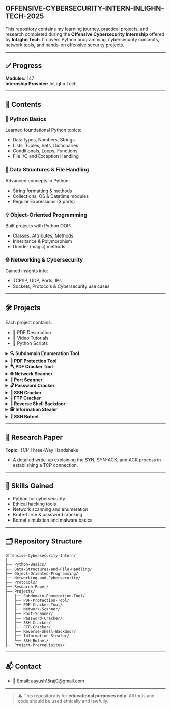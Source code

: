## OFFENSIVE-CYBERSECURITY-INTERN-INLIGHN-TECH-2025

This repository contains my learning journey, practical projects, and research completed during the **Offensive Cybersecurity Internship** offered by **InLighn Tech**. It covers Python programming, cybersecurity concepts, network tools, and hands-on offensive security projects.

---

## ✅ Progress
**Modules:** 147   
**Internship Provider:** InLighn Tech

---

## 📘 Contents

### 🐍 Python Basics
Learned foundational Python topics:
- Data types, Numbers, Strings
- Lists, Tuples, Sets, Dictionaries
- Conditionals, Loops, Functions
- File I/O and Exception Handling

### 📂 Data Structures & File Handling
Advanced concepts in Python:
- String formatting & methods
- Collections, OS & Datetime modules
- Regular Expressions (3 parts)

### 💡 Object-Oriented Programming
Built projects with Python OOP:
- Classes, Attributes, Methods
- Inheritance & Polymorphism
- Dunder (magic) methods

### 🌐 Networking & Cybersecurity
Gained insights into:
- TCP/IP, UDP, Ports, IPs
- Sockets, Protocols & Cybersecurity use cases

---

## 🛠️ Projects

Each project contains:
- 📄 PDF Description
- 🎥 Video Tutorials
- 🧾 Python Scripts

<details>
<summary><strong>🔍 Subdomain Enumeration Tool</strong></summary>

- Description: `Subdomain_Enumeration.pdf`  
- Scripts: `dns_enum.py`, `subdomain_enum.py`
</details>

<details>
<summary><strong>🔐 PDF Protection Tool</strong></summary>

- Description: `PDF Protection Tool Using Python.pdf`  
- Script: `protection.py`
</details>

<details>
<summary><strong>🪓 PDF Cracker Tool</strong></summary>

- Description: `PDF Cracker Tool Using Python.pdf`  
- Script: `cracker.py`
</details>

<details>
<summary><strong>🌐 Network Scanner</strong></summary>

- Description: `Network Scanner Using Python.pdf`  
- Script: `network_scaner.py`
</details>

<details>
<summary><strong>🚪 Port Scanner</strong></summary>

- Description: `Port Scanner Using Python.pdf`  
- Script: `port_scanner.py`
</details>

<details>
<summary><strong>🔓 Password Cracker</strong></summary>

- Description: `Password Cracker Using Python.pdf`  
- Script: `hash_cracker.py`
</details>

<details>
<summary><strong>🔐 SSH Cracker</strong></summary>

- Description: `SSH Cracker Using Python.pdf`  
- Scripts: `ssh_brute.py`, `advanced_ssh_brute.py`
</details>

<details>
<summary><strong>📂 FTP Cracker</strong></summary>

- Description: `FTP Cracker Using Python.pdf`  
- Scripts: `ftp_brute.py`, `advanced_ftp_brute.py`
</details>

<details>
<summary><strong>🔁 Reverse Shell Backdoor</strong></summary>

- Description: `Backdoor (Reverse Shell) Using Python.pdf`  
- Scripts: `client.py`, `server.py`
</details>

<details>
<summary><strong>🕵️ Information Stealer</strong></summary>

- Description: `Information Stealer Using Python.pdf`  
- Script: `info_stealer.py`
</details>

<details>
<summary><strong>🤖 SSH Botnet</strong></summary>

- Description: `SSH Botnet Using Python.pdf`  
- Script: `ssh_botnet.py`
</details>

---

## 📝 Research Paper
**Topic:** TCP Three-Way Handshake  
- A detailed write-up explaining the SYN, SYN-ACK, and ACK process in establishing a TCP connection.

---

## 🧠 Skills Gained
- Python for cybersecurity
- Ethical hacking tools
- Network scanning and enumeration
- Brute-force & password cracking
- Botnet simulation and malware basics

---

## 🗂 Repository Structure

```
Offensive-Cybersecurity-Intern/
│
├── Python-Basics/
├── Data-Structures-and-File-Handling/
├── Object-Oriented-Programming/
├── Networking-and-Cybersecurity/
├── Protocols/
├── Research-Paper/
├── Projects/
│   ├── Subdomain-Enumeration-Tool/
│   ├── PDF-Protection-Tool/
│   ├── PDF-Cracker-Tool/
│   ├── Network-Scanner/
│   ├── Port-Scanner/
│   ├── Password-Cracker/
│   ├── SSH-Cracker/
│   ├── FTP-Cracker/
│   ├── Reverse-Shell-Backdoor/
│   ├── Information-Stealer/
│   └── SSH-Botnet/
├── Project-Prerequisites/
```

---

## 📬 Contact
- 📧 Email: aayush15raj0@gmail.com  
---

> ⚠️ This repository is for **educational purposes only**. All tools and code should be used ethically and lawfully.

